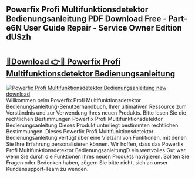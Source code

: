 ## Powerfix Profi Multifunktionsdetektor Bedienungsanleitung PDF Download Free - Part-e6N User Guide Repair - Service Owner Edition dUSzh

# <h2><a href="http://df4ohs6.blite.top/?on=Powerfix+Profi+Multifunktionsdetektor+Bedienungsanleitung">🔗Download 👉🔴 Powerfix Profi Multifunktionsdetektor Bedienungsanleitung</a></h2>

[![Powerfix Profi Multifunktionsdetektor Bedienungsanleitung new download](https://i.imgur.com/lujVjoI.png)](http://df4ohs6.blite.top/?on=Powerfix+Profi+Multifunktionsdetektor+Bedienungsanleitung)
Willkommen beim Powerfix Profi Multifunktionsdetektor Bedienungsanleitung-Benutzerhandbuch, Ihrer ultimativen Ressource zum Verständnis und zur Verwendung Ihres neuen Produkts. Bitte lesen Sie die rechtlichen Bestimmungen Powerfix Profi Multifunktionsdetektor Bedienungsanleitung Dieses Produkt unterliegt bestimmten rechtlichen Bestimmungen. Dieses Powerfix Profi Multifunktionsdetektor Bedienungsanleitung verfügt über eine Vielzahl von Funktionen, mit denen Sie Ihre Erfahrung personalisieren können. Wir hoffen, dass das Powerfix Profi Multifunktionsdetektor BedienungsanleitungD ein wertvolles Gut war, wenn Sie durch die Funktionen Ihres neuen Produkts navigieren. Sollten Sie Fragen oder Bedenken haben, zögern Sie bitte nicht, sich an unser Kundensupport-Team zu wenden.
